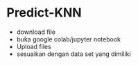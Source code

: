 # Predict-KNN
- download file
- buka google colab/jupyter notebook
- Upload files
- sesuaikan dengan data set yang dimiliki
